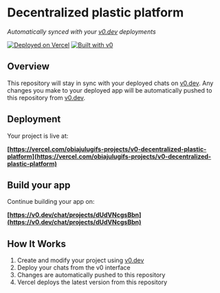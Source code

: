 # Decentralized plastic platform

*Automatically synced with your [v0.dev](https://v0.dev) deployments*

[![Deployed on Vercel](https://img.shields.io/badge/Deployed%20on-Vercel-black?style=for-the-badge&logo=vercel)](https://vercel.com/obiajulugifs-projects/v0-decentralized-plastic-platform)
[![Built with v0](https://img.shields.io/badge/Built%20with-v0.dev-black?style=for-the-badge)](https://v0.dev/chat/projects/dUdVNcgsBbn)

## Overview

This repository will stay in sync with your deployed chats on [v0.dev](https://v0.dev).
Any changes you make to your deployed app will be automatically pushed to this repository from [v0.dev](https://v0.dev).

## Deployment

Your project is live at:

**[https://vercel.com/obiajulugifs-projects/v0-decentralized-plastic-platform](https://vercel.com/obiajulugifs-projects/v0-decentralized-plastic-platform)**

## Build your app

Continue building your app on:

**[https://v0.dev/chat/projects/dUdVNcgsBbn](https://v0.dev/chat/projects/dUdVNcgsBbn)**

## How It Works

1. Create and modify your project using [v0.dev](https://v0.dev)
2. Deploy your chats from the v0 interface
3. Changes are automatically pushed to this repository
4. Vercel deploys the latest version from this repository